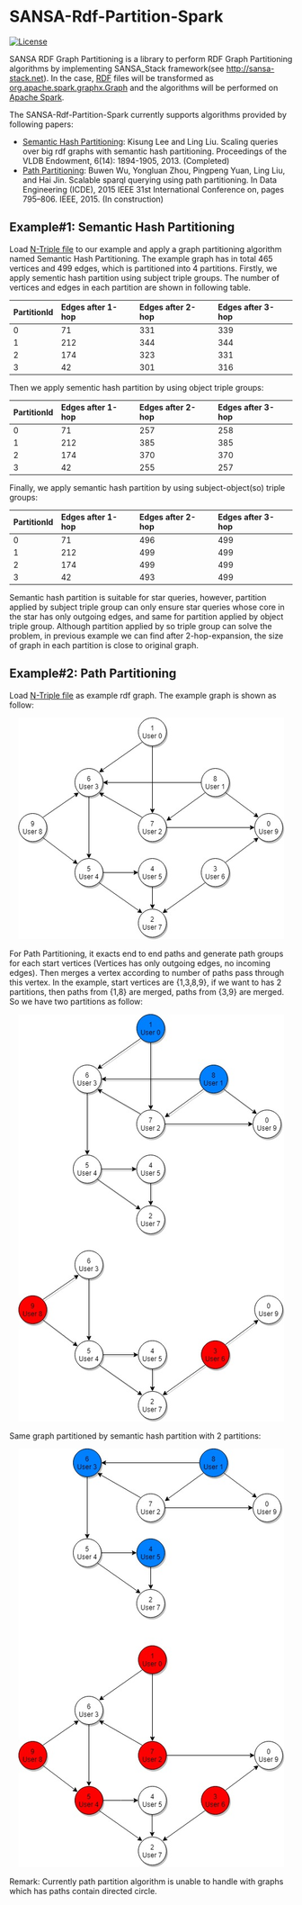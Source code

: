 # SANSA-Rdf-Partition-Spark
[![License](https://img.shields.io/badge/License-Apache%202.0-blue.svg)](https://opensource.org/licenses/Apache-2.0)

SANSA RDF Graph Partitioning is a library to perform RDF Graph Partitioning algorithms by implementing SANSA_Stack framework(see http://sansa-stack.net). In the case, [RDF](https://en.wikipedia.org/wiki/Resource_Description_Framework) files will be transformed as [org.apache.spark.graphx.Graph](https://spark.apache.org/docs/latest/api/scala/index.html#org.apache.spark.graphx.Graph) and the algorithms will be performed on [Apache Spark](https://spark.apache.org).

The SANSA-Rdf-Partition-Spark currently supports algorithms provided by following papers:
* [Semantic Hash Partitioning](https://dl.acm.org/citation.cfm?id=2556571): Kisung Lee and Ling Liu. Scaling queries over big rdf graphs with semantic hash partitioning. Proceedings of the VLDB Endowment, 6(14): 1894-1905, 2013. (Completed)
* [Path Partitioning](http://ieeexplore.ieee.org/abstract/document/7113334/): Buwen Wu, Yongluan Zhou, Pingpeng Yuan, Ling Liu, and Hai Jin. Scalable sparql querying using path partitioning. In Data Engineering (ICDE), 2015 IEEE 31st International Conference on, pages 795–806. IEEE, 2015. (In construction)

## Example#1: Semantic Hash Partitioning
Load [N-Triple file](https://github.com/CescWang1991/SANSA-Rdf-Partition-Spark/blob/master/src/main/resources/SilviaClustering_HairStylist_TaxiDriver.nt) to our example and apply a graph partitioning algorithm named Semantic Hash Partitioning. The example graph has in total 465 vertices and 499 edges, which is partitioned into 4 partitions. Firstly, we apply sementic hash partition using subject triple groups. The number of vertices and edges in each partition are shown in following table.

| PartitionId | Edges after 1-hop | Edges after 2-hop | Edges after 3-hop |
| :----- | :----- | :----- | :----- |
| 0 | 71 | 331 | 339
| 1 | 212 | 344 | 344
| 2 | 174 | 323 | 331
| 3 | 42 | 301 | 316

Then we apply sementic hash partition by using object triple groups:

| PartitionId | Edges after 1-hop | Edges after 2-hop | Edges after 3-hop |
| :----- | :----- | :----- | :----- |
| 0 | 71 | 257 | 258 |
| 1 | 212 | 385 | 385 |
| 2 | 174 | 370 | 370 |
| 3 | 42 | 255 | 257 |

Finally, we apply semantic hash partition by using subject-object(so) triple groups:

| PartitionId | Edges after 1-hop | Edges after 2-hop | Edges after 3-hop |
| :----- | :----- | :----- | :----- |
| 0 | 71 | 496 | 499 |
| 1 | 212 | 499 | 499 |
| 2 | 174 | 499 | 499 |
| 3 | 42 | 493 | 499 |

Semantic hash partition is suitable for star queries, however, partition applied by subject triple group can only ensure star queries whose core in the star has only outgoing edges, and same for partition applied by object triple group. Although partition applied by so triple group can solve the problem, in previous example we can find after 2-hop-expansion, the size of graph in each partition is close to original graph.

## Example#2: Path Partitioning
Load [N-Triple file](https://github.com/CescWang1991/SANSA-Rdf-Partition-Spark/blob/master/src/main/resources/Clustering_sampledata1.nt) as example rdf graph. The example graph is shown as follow:

<p align="center"> 
  <img src="https://github.com/CescWang1991/SANSA-Rdf-Partition-Spark/blob/master/Figures/Graph%20for%20PP.jpg">
</p>

For Path Partitioning, it exacts end to end paths and generate path groups for each start vertices (Vertices has only outgoing edges, no incoming edges). Then merges a vertex according to number of paths pass through this vertex. In the example, start vertices are {1,3,8,9}, if we want to has 2 partitions, then paths from {1,8} are merged, paths from {3,9} are merged. So we have two partitions as follow:

<p align="center"> 
  <img src="https://github.com/CescWang1991/SANSA-Rdf-Partition-Spark/blob/master/Figures/Path%20Partition.jpg">
</p>

Same graph partitioned by semantic hash partition with 2 partitions:

<p align="center"> 
  <img src="https://github.com/CescWang1991/SANSA-Rdf-Partition-Spark/blob/master/Figures/Semantic%20Hash%20Partition.jpg">
</p>

Remark: Currently path partition algorithm is unable to handle with graphs which has paths contain directed circle.
